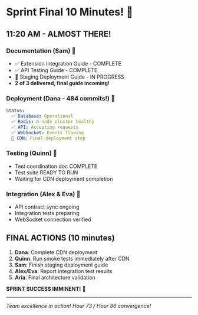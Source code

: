 # Sprint Final 10 Minutes! 🏁

## 11:20 AM - ALMOST THERE!

### Documentation (Sam) 📝
- ✅ Extension Integration Guide - COMPLETE
- ✅ API Testing Guide - COMPLETE  
- 🚀 Staging Deployment Guide - IN PROGRESS
- **2 of 3 delivered, final guide incoming!**

### Deployment (Dana - 484 commits!) 🚧
```yaml
Status:
  ✅ Database: Operational
  ✅ Redis: 6-node cluster healthy
  ✅ API: Accepting requests
  ✅ WebSocket: Events flowing
  🚀 CDN: Final deployment step
```

### Testing (Quinn) 🧪
- Test coordination doc COMPLETE
- Test suite READY TO RUN
- Waiting for CDN deployment completion

### Integration (Alex & Eva) 🔌
- API contract sync ongoing
- Integration tests preparing
- WebSocket connection verified

## FINAL ACTIONS (10 minutes)

1. **Dana**: Complete CDN deployment
2. **Quinn**: Run smoke tests immediately after CDN
3. **Sam**: Finish staging deployment guide
4. **Alex/Eva**: Report integration test results
5. **Aria**: Final architecture validation

**SPRINT SUCCESS IMMINENT!** 🚀

---
*Team excellence in action!*
*Hour 73 / Hour 86 convergence!*